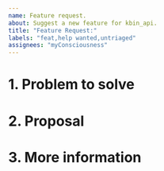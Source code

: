 ```yaml
---
name: Feature request.
about: Suggest a new feature for kbin_api.
title: "Feature Request:"
labels: "feat,help wanted,untriaged"
assignees: "myConsciousness"
---
```


<!-- When reporting a feature, please read this complete template and fill all the questions in order to get a better response -->

# 1. Problem to solve

<!-- Which problem would be solved with this feature? -->

# 2. Proposal

<!-- What do you propose as a solution? Add as much information as you can! -->

# 3. More information

<!-- Do you have any other useful information about this feature report? Please write it down here -->
<!-- Possible helpful information: references to other sites/repositories -->
<!-- Are you interested in working on a PR for this? -->
